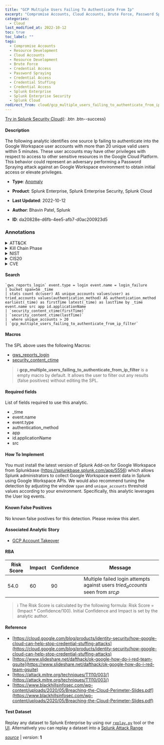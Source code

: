 ```yaml
---
title: "GCP Multiple Users Failing To Authenticate From Ip"
excerpt: "Compromise Accounts, Cloud Accounts, Brute Force, Password Spraying, Credential Stuffing"
categories:
  - Cloud
last_modified_at: 2022-10-12
toc: true
toc_label: ""
tags:
  - Compromise Accounts
  - Resource Development
  - Cloud Accounts
  - Resource Development
  - Brute Force
  - Credential Access
  - Password Spraying
  - Credential Access
  - Credential Stuffing
  - Credential Access
  - Splunk Enterprise
  - Splunk Enterprise Security
  - Splunk Cloud
redirect_from: cloud/gcp_multiple_users_failing_to_authenticate_from_ip/
---
```




[Try in Splunk Security Cloud](https://www.splunk.com/en_us/cyber-security.html){: .btn .btn--success}

#### Description

The following analytic identifies one source Ip failing to authenticate into the Google Workspace user accounts with more than 20 unique valid users within 5 minutes. These user accounts may have other privileges with respect to access to other sensitive resources in the Google Cloud Platform. This behavior could represent an adversary performing a Password Spraying attack against an Google Workspace environment to obtain initial access or elevate privileges.

- **Type**: [Anomaly](https://github.com/splunk/security_content/wiki/Detection-Analytic-Types)
- **Product**: Splunk Enterprise, Splunk Enterprise Security, Splunk Cloud

- **Last Updated**: 2022-10-12
- **Author**: Bhavin Patel, Splunk
- **ID**: da20828e-d6fb-4ee5-afb7-d0ac200923d5

### Annotations
<details>
  <summary>ATT&CK</summary>

<div markdown="1">

#### [ATT&CK](https://attack.mitre.org/)

| ID          | Technique   | Tactic         |
| ----------- | ----------- |--------------- |
| [T1586](https://attack.mitre.org/techniques/T1586/) | Compromise Accounts | Resource Development |

| [T1586.003](https://attack.mitre.org/techniques/T1586/003/) | Cloud Accounts | Resource Development |

| [T1110](https://attack.mitre.org/techniques/T1110/) | Brute Force | Credential Access |

| [T1110.003](https://attack.mitre.org/techniques/T1110/003/) | Password Spraying | Credential Access |

| [T1110.004](https://attack.mitre.org/techniques/T1110/004/) | Credential Stuffing | Credential Access |

</div>
</details>


<details>
  <summary>Kill Chain Phase</summary>

<div markdown="1">

* Weaponization
* Exploitation


</div>
</details>


<details>
  <summary>NIST</summary>

<div markdown="1">

* DE.AE



</div>
</details>

<details>
  <summary>CIS20</summary>

<div markdown="1">

* CIS 10



</div>
</details>

<details>
  <summary>CVE</summary>

<div markdown="1">


</div>
</details>


#### Search

```
`gws_reports_login` event.type = login event.name = login_failure 
| bucket span=5m _time 
| stats count dc(user) AS unique_accounts values(user) as tried_accounts values(authentication_method) AS authentication_method earliest(_time) as firstTime latest(_time) as lastTime by _time event.name src app id.applicationName 
| `security_content_ctime(firstTime)` 
| `security_content_ctime(lastTime)` 
|  where unique_accounts > 20 
| `gcp_multiple_users_failing_to_authenticate_from_ip_filter`
```

#### Macros
The SPL above uses the following Macros:
* [gws_reports_login](https://github.com/splunk/security_content/blob/develop/macros/gws_reports_login.yml)
* [security_content_ctime](https://github.com/splunk/security_content/blob/develop/macros/security_content_ctime.yml)

> :information_source:
> **gcp_multiple_users_failing_to_authenticate_from_ip_filter** is a empty macro by default. It allows the user to filter out any results (false positives) without editing the SPL.



#### Required fields
List of fields required to use this analytic.
* _time
* event.name
* event.type
* authentication_method
* app
* id.applicationName
* src



#### How To Implement
You must install the latest version of Splunk Add-on for Google Workspace from Splunkbase (https://splunkbase.splunk.com/app/5556) which allows Splunk administrators to collect Google Workspace event data in Splunk using Google Workspace APIs. We would also recommend tuning the detection by adjusting the window `span` and `unique_accounts` threshold values according to your environment. Specifically, this analytic leverages the User log events.
#### Known False Positives
No known false postives for this detection. Please review this alert.

#### Associated Analytic Story
* [GCP Account Takeover](/stories/gcp_account_takeover)




#### RBA

| Risk Score  | Impact      | Confidence   | Message      |
| ----------- | ----------- |--------------|--------------|
| 54.0 | 60 | 90 | Multiple failed login attempts against users $tried_accounts$ seen from $src_ip$ |


> :information_source:
> The Risk Score is calculated by the following formula: Risk Score = (Impact * Confidence/100). Initial Confidence and Impact is set by the analytic author.


#### Reference

* [https://cloud.google.com/blog/products/identity-security/how-google-cloud-can-help-stop-credential-stuffing-attacks](https://cloud.google.com/blog/products/identity-security/how-google-cloud-can-help-stop-credential-stuffing-attacks)
* [https://www.slideshare.net/dafthack/ok-google-how-do-i-red-team-gsuite](https://www.slideshare.net/dafthack/ok-google-how-do-i-red-team-gsuite)
* [https://attack.mitre.org/techniques/T1110/003/](https://attack.mitre.org/techniques/T1110/003/)
* [https://www.blackhillsinfosec.com/wp-content/uploads/2020/05/Breaching-the-Cloud-Perimeter-Slides.pdf](https://www.blackhillsinfosec.com/wp-content/uploads/2020/05/Breaching-the-Cloud-Perimeter-Slides.pdf)



#### Test Dataset
Replay any dataset to Splunk Enterprise by using our [`replay.py`](https://github.com/splunk/attack_data#using-replaypy) tool or the [UI](https://github.com/splunk/attack_data#using-ui).
Alternatively you can replay a dataset into a [Splunk Attack Range](https://github.com/splunk/attack_range#replay-dumps-into-attack-range-splunk-server)




[*source*](https://github.com/splunk/security_content/tree/develop/detections/cloud/gcp_multiple_users_failing_to_authenticate_from_ip.yml) \| *version*: **1**